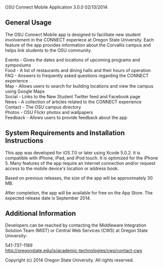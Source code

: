OSU Connect Mobile Application 3.0.0 02/13/2014


General Usage
-------------

The OSU Connect Mobile app is designed to facilitate new student involvement in the CONNECT experiece at Oregon State University. Each feature of the app provides information about the Corvallis campus and helps link students to the OSU community.

Events - Gives the dates and locations of upcoming programs and symposiums<br/>
Food - A list of restaurants and dining halls and their hours of operation<br/>
FAQ - Answers to frequently asked questions regarding the CONNECT experience<br/>
Map - Allows users to search for building locations and view the campus using Google Maps<br/>
Social - Links to the New Student Twitter feed and Facebook page<br/>
News - A collection of articles related to the CONNECT experience<br/>
Contact - The OSU campus directory<br/>
Photos - OSU Flickr photos and wallpapers<br/>
Feedback - Allows users to provide feedback about the app<br/>


System Requirements and Installation Instructions
-------------------------------------------------

This app was developed for iOS 7.0 or later using Xcode 5.0.2. It is compatible with iPhone, iPad, and iPod touch. It is optimized for the iPhone 5. Many features of the app require an internet connection and/or request access to the mobile device's location or address book.

Based on previous releases, the size of the app will be approximately 30 MB.

After completion, the app will be available for free on the App Store. The expected release date is September 2014.


Additional Information
----------------------

Developers can be reached by contacting the Middleware Integration Solution Team (MIST) or Central Web Services (CWS) at Oregon State University:

541-737-1189<br/>
http://oregonstate.edu/is/academic-technologies/cws/contact-cws<br/>


Copyright (c) 2014 Oregon State University. All rights reserved.






